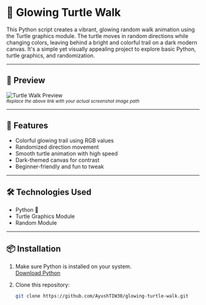 # 🐢 Glowing Turtle Walk

This Python script creates a vibrant, glowing random walk animation using the Turtle graphics module. The turtle moves in random directions while changing colors, leaving behind a bright and colorful trail on a dark modern canvas. It's a simple yet visually appealing project to explore basic Python, turtle graphics, and randomization.

---

## 📸 Preview

![Turtle Walk Preview](https://github.com/AyushTIW30/glowing-turtle-walk/blob/main/screenshot.png)  
<sub>*Replace the above link with your actual screenshot image path*</sub>

---

## 🚀 Features

- Colorful glowing trail using RGB values
- Randomized direction movement
- Smooth turtle animation with high speed
- Dark-themed canvas for contrast
- Beginner-friendly and fun to tweak

---

## 🛠️ Technologies Used

- Python 🐍
- Turtle Graphics Module
- Random Module

---

## 📦 Installation

1. Make sure Python is installed on your system.  
   [Download Python](https://www.python.org/downloads/)

2. Clone this repository:
   ```bash
   git clone https://github.com/AyushTIW30/glowing-turtle-walk.git
